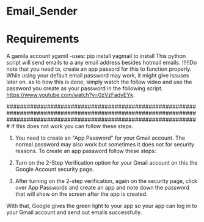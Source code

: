 # Email_Sender
# Requirements
A gamila account
ygamil
  -uses: pip install yagmail
  to install
This python script will send emails to a any email address besides hotmail  emails.
!!!!!Do note that you need to, create an app passord for this to function properly.
While using your default email password may work, it might give issuses later on.
as to how this is done, simply watch the follow video and use the password you create as your password in the following script.
https://www.youtube.com/watch?v=0zVzFadvEYk.




#########################################################################################################################################################################
If this does not work you can follow these steps.
1. You need to create an "App Password" for your Gmail account. The normal password may also work but sometimes it does not for security reasons. To create an app password follow these steps:

2. Turn on the 2-Step Verification option for your Gmail account on this the Google Account security page.

3. After turning on the 2-step verification, again on the security page, click over App Passwords and create an app and note down the password that will show on the screen after the app is created.

With that, Google gives the green light to your app so your app can log in to your Gmail account and send out emails successfully.


